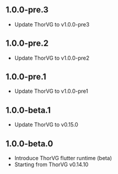 ## 1.0.0-pre.3

* Update ThorVG to v1.0.0-pre3

## 1.0.0-pre.2

* Update ThorVG to v1.0.0-pre2

## 1.0.0-pre.1

* Update ThorVG to v1.0.0-pre1

## 1.0.0-beta.1

* Update ThorVG to v0.15.0

## 1.0.0-beta.0

* Introduce ThorVG flutter runtime (beta)
* Starting from ThorVG v0.14.10